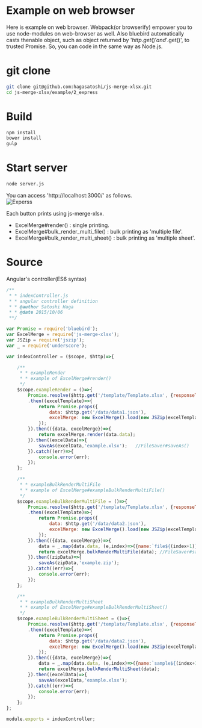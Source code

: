 # Example on web browser  
Here is example on web browser. Webpack(or browserify) empower you to use node-modules on web-browser as well. Also bluebird automatically casts thenable object, such as object returned by '$http.get()' and '$.get()', to trusted Promise. So, you can code in the same way as Node.js.  
  
# git clone
```bash
git clone git@github.com:hagasatoshi/js-merge-xlsx.git
cd js-merge-xlsx/example/2_express
```
# Build
```bash
npm install
bower install
gulp
```
# Start server
```bash
node server.js
```

You can access 'http://localhost:3000/' as follows.  
![Experss](https://raw.githubusercontent.com/hagasatoshi/js-merge-xlsx/master/image/express.png)  
  
Each button prints using js-merge-xlsx.

- ExcelMerge#render() : single printing.
- ExcelMerge#bulk_render_multi_file() : bulk printing as 'multiple file'.
- ExcelMerge#bulk_render_multi_sheet() : bulk printing as 'multiple sheet'.
  
# Source  
Angular's controller(ES6 syntax)
```JavaScript
/**
 * * indexController.js
 * * angular controller definition
 * * @author Satoshi Haga
 * * @date 2015/10/06
 **/

var Promise = require('bluebird');
var ExcelMerge = require('js-merge-xlsx');
var JSZip = require('jszip');
var _ = require('underscore');

var indexController = ($scope, $http)=>{

    /**
     * * exampleRender
     * * example of ExcelMerge#render()
     */
    $scope.exampleRender = ()=>{
        Promise.resolve($http.get('/template/Template.xlsx', {responseType: "arraybuffer"}))
        .then((excelTemplate)=>{
            return Promise.props({
                data: $http.get('/data/data1.json'),
                excelMerge: new ExcelMerge().load(new JSZip(excelTemplate.data))
            });
        }).then(({data, excelMerge})=>{
            return excelMerge.render(data.data);
        }).then((excelData)=>{
            saveAs(excelData,'example.xlsx');   //FileSaver#saveAs()
        }).catch((err)=>{
            console.error(err);
        });
    };

    /**
     * * exampleBulkRenderMultiFile
     * * example of ExcelMerge#exampleBulkRenderMultiFile()
     */
    $scope.exampleBulkRenderMultiFile = ()=>{
        Promise.resolve($http.get('/template/Template.xlsx', {responseType: "arraybuffer"}))
        .then((excelTemplate)=>{
            return Promise.props({
                data: $http.get('/data/data2.json'),
                excelMerge: new ExcelMerge().load(new JSZip(excelTemplate.data))
            });
        }).then(({data, excelMerge})=>{
            data = _.map(data.data, (e,index)=>({name:`file${(index+1)}.xlsx`, data:e}));
            return excelMerge.bulkRenderMultiFile(data); //FileSaver#saveAs()
        }).then((zipData)=>{
            saveAs(zipData,'example.zip');
        }).catch((err)=>{
            console.error(err);
        });
    };

    /**
     * * exampleBulkRenderMultiSheet
     * * example of ExcelMerge#exampleBulkRenderMultiSheet()
     */
    $scope.exampleBulkRenderMultiSheet = ()=>{
        Promise.resolve($http.get('/template/Template.xlsx', {responseType: "arraybuffer"}))
        .then((excelTemplate)=>{
            return Promise.props({
                data: $http.get('/data/data2.json'),
                excelMerge: new ExcelMerge().load(new JSZip(excelTemplate.data))
            });
        }).then(({data, excelMerge})=>{
            data = _.map(data.data, (e,index)=>({name:`sample${(index+1)}`, data:e}));
            return excelMerge.bulkRenderMultiSheet(data);
        }).then((excelData)=>{
            saveAs(excelData,'example.xlsx');
        }).catch((err)=>{
            console.error(err);
        });
    };
};

module.exports = indexController;
```
